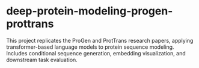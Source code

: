 # deep-protein-modeling-progen-prottrans
This project replicates the ProGen and ProtTrans research papers, applying transformer-based language models to protein sequence modeling. Includes conditional sequence generation, embedding visualization, and downstream task evaluation.
